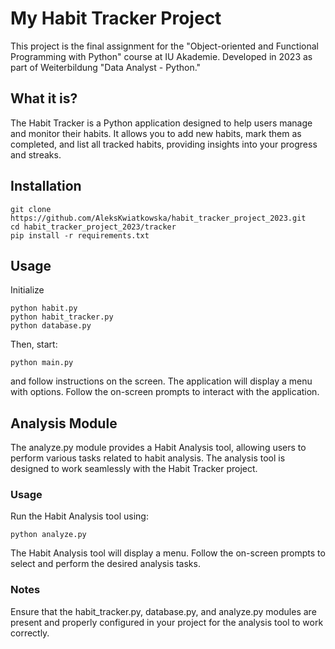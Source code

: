 # My Habit Tracker Project

This project is the final assignment for the "Object-oriented and Functional Programming with Python" course at IU Akademie. Developed in 2023 as part of Weiterbildung "Data Analyst - Python."

## What it is?

The Habit Tracker is a Python application designed to help users manage and monitor their habits. It allows you to add new habits, mark them as completed, and list all tracked habits, providing insights into your progress and streaks.

## Installation

```shell
git clone https://github.com/AleksKwiatkowska/habit_tracker_project_2023.git
cd habit_tracker_project_2023/tracker
pip install -r requirements.txt
```

## Usage

Initialize

```shell
python habit.py
python habit_tracker.py
python database.py
```

Then, start:

```shell
python main.py
```

and follow instructions on the screen.
The application will display a menu with options.
Follow the on-screen prompts to interact with the application.

## Analysis Module

The analyze.py module provides a Habit Analysis tool, allowing users to perform various tasks related to habit analysis. The analysis tool is designed to work seamlessly with the Habit Tracker project.

### Usage

Run the Habit Analysis tool using:

```shell
python analyze.py
```

The Habit Analysis tool will display a menu. Follow the on-screen prompts to select and perform the desired analysis tasks.

### Notes
Ensure that the habit_tracker.py, database.py, and analyze.py modules are present and properly configured in your project for the analysis tool to work correctly.
